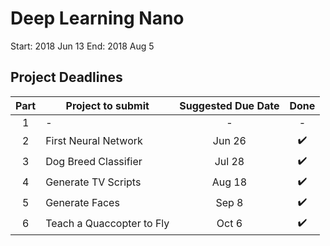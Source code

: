 # Deep Learning Nano
Start: 2018 Jun 13
End: 2018 Aug 5

## Project Deadlines
| Part  | Project to submit          | Suggested Due Date | Done              |
| :---: | -------------------------- |:------------------:|:-----------------:|
| 1     |  -                         | -                  | -                 |
| 2     |  First Neural Network      | Jun 26             |:heavy_check_mark: |
| 3     |  Dog Breed Classifier      | Jul 28             |:heavy_check_mark: |
| 4     |  Generate TV Scripts       | Aug 18             |:heavy_check_mark: |
| 5     |  Generate Faces            | Sep 8              |:heavy_check_mark: |
| 6     |  Teach a Quaccopter to Fly | Oct 6              |:heavy_check_mark: |
